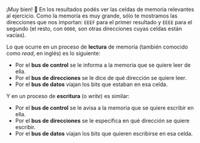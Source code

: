 ¡Muy bien! :tada: En los resultados podés ver las celdas de memoria relevantes al ejercicio. Como la memoria es muy grande, sólo te mostramos las direcciones que nos importan: `EEEF` para el primer resultado y `EEEE` para el segundo (el resto, con `0000`, son otras direcciones cuyas celdas están vacías).

Lo que ocurre en un proceso de **lectura** de memoria (también comocido como *read*, en inglés) es lo siguiente:

* Por el **bus de control** se le informa a la memoria que se quiere leer de ella.
* Por el **bus de direcciones** se le dice de qué dirección se quiere leer.
* Por el **bus de datos** viajan los bits que estaban en esa celda.

Y en un proceso de **escritura** (o *write*) es similar:

* Por el **bus de control** se le avisa a la memoria que se quiere escribir en ella.
* Por el **bus de direcciones** se le especifica en qué dirección se quiere escribir.
* Por el **bus de datos** viajan los bits que quieren escribirse en esa celda.